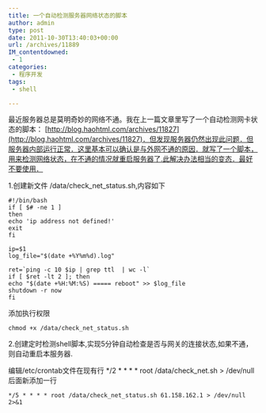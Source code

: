 ```yaml
---
title: 一个自动检测服务器网络状态的脚本
author: admin
type: post
date: 2011-10-30T13:40:03+00:00
url: /archives/11889
IM_contentdowned:
 - 1
categories:
 - 程序开发
tags:
 - shell

---
```

最近服务器总是莫明奇妙的网络不通。我在上一篇文章里写了一个自动检测网卡状态的脚本： [http://blog.haohtml.com/archives/11827](http://blog.haohtml.com/archives/11827)．但发现服务器仍然出现此问题．但服务器内部运行正常．这里基本可以确认是与外网不通的原因．就写了一个脚本，用来检测网络状态，在不通的情况就重启服务器了.此解决办法相当的变态．最好不要使用．

1.创建新文件 /data/check\_net\_status.sh,内容如下

```
#!/bin/bash
if [ $# -ne 1 ]
then
echo 'ip address not defined!'
exit
fi

ip=$1
log_file="$(date +%Y%m%d).log"

ret=`ping -c 10 $ip | grep ttl  | wc -l`
if [ $ret -lt 2 ]; then
echo "$(date +%H:%M:%S) ===== reboot" >> $log_file
shutdown -r now
fi
```

添加执行权限

```
chmod +x /data/check_net_status.sh
```

2.创建定时检测shell脚本,实现5分钟自动检查是否与网关的连接状态,如果不通，则自动重启本服务器.

编辑/etc/crontab文件在现有行 \*/2 \* \* \* * root /data/check_net.sh > /dev/null 后面新添加一行

```
*/5 * * * * root /data/check_net_status.sh 61.158.162.1 > /dev/null 2>&1
```